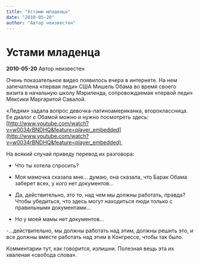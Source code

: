 ```yaml
---
title: "Устами младенца"
date: "2010-05-20"
author: "Автор неизвестен"
---
```


# Устами младенца

**2010-05-20** Автор неизвестен

Очень показательное видео появилось вчера в интернете. На нем запечатлена «первая леди» США Мишель Обама во время своего визита в начальную школу Мэриленда, сопровождаемая «первой леди» Мексики Маргаритой Савалой.

«Ледям» задала вопрос девочка-латиноамериканка, второклассница. Ее диалог с Обамой можно и нужно посмотреть здесь: [http://www.youtube.com/watch?v=w0034rBNDHQ&feature=player_embedded](http://www.youtube.com/watch?v=w0034rBNDHQ&feature=player_embedded),

На всякий случай приведу перевод их разговора:

- Что ты хотела спросить?

- Моя мамочка сказала мне... думаю, она сказала, что Барак Обама заберет всех, у кого нет документов...

- Да, действительно, это то, над чем мы должны работать, правда? Чтобы убедиться, что здесь могут находиться люди только с правильными документами...

- Но у моей мамы нет документов...

-...действительно, мы должны работать над этим, должны решить это, и все должны вместе работать над этим в Конгрессе, чтобы так было.

Комментарии тут, как говорится, излишни. Полезная вещь эта их хваленая «свобода слова».